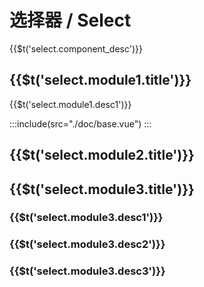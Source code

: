# 选择器 / Select

<span>{{$t('select.component_desc')}}</span>

## <span>{{$t('select.module1.title')}}</span>

<span>{{$t('select.module1.desc1')}}</span>

:::include(src="./doc/base.vue")
:::

## <span>{{$t('select.module2.title')}}</span>

## <span>{{$t('select.module3.title')}}</span>

### <span>{{$t('select.module3.desc1')}}</span>

### <span>{{$t('select.module3.desc2')}}</span>

### <span>{{$t('select.module3.desc3')}}</span>
